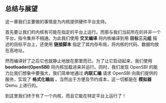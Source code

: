 ## 总结与展望

这一章我们主要做的事情是为内核提供硬件平台支持。

首先要让我们的内核有可能在指定的平台上运行。而那与我们当前所在的并非一个平台，指令集并不相通。为此我们使用 **交叉编译** 将内核编译到用 **目标三元组** 描述的目标平台上，还使用 **链接脚本** 指定了其内存布局，将内核的代码、数据均放在高地址。

然而编译好了之后它也就静止地放在那里而已。为了让它启动起来，我们使用 **bootloader(OpenSBI)** 将内核加载进来并运行。同时，我们发现 OpenSBI 的能力比我们想象中要强大，我们简单地通过 **内联汇编** 请求 OpenSBI 向我们提供的服务，实现了 **格式化输出** 。当然出于方便及节约成本，这一切都是在 **模拟器** Qemu 上进行的。

到这里我们终于有了一个内核，而且它能在特定平台上运行了！